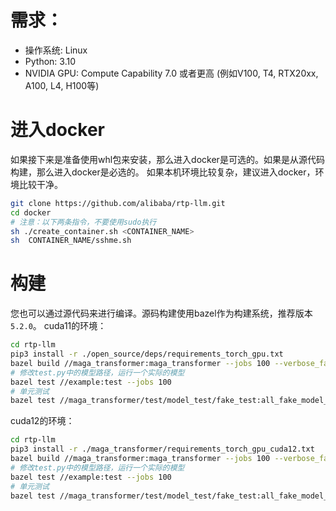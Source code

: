 
# 需求：
* 操作系统: Linux
* Python: 3.10
* NVIDIA GPU: Compute Capability 7.0 或者更高 (例如V100, T4, RTX20xx, A100, L4, H100等)

# 进入docker
如果接下来是准备使用whl包来安装，那么进入docker是可选的。如果是从源代码构建，那么进入docker是必选的。
如果本机环境比较复杂，建议进入docker，环境比较干净。
```bash
git clone https://github.com/alibaba/rtp-llm.git
cd docker
# 注意：以下两条指令，不要使用sudo执行
sh ./create_container.sh <CONTAINER_NAME>
sh  CONTAINER_NAME/sshme.sh
```

# 构建
您也可以通过源代码来进行编译。源码构建使用bazel作为构建系统，推荐版本`5.2.0`。
cuda11的环境：
```bash
cd rtp-llm
pip3 install -r ./open_source/deps/requirements_torch_gpu.txt
bazel build //maga_transformer:maga_transformer --jobs 100 --verbose_failures
# 修改test.py中的模型路径，运行一个实际的模型
bazel test //example:test --jobs 100
# 单元测试
bazel test //maga_transformer/test/model_test/fake_test:all_fake_model_test --jobs 100  --test_output=all
```
cuda12的环境：
```bash
cd rtp-llm
pip3 install -r ./maga_transformer/requirements_torch_gpu_cuda12.txt
bazel build //maga_transformer:maga_transformer --jobs 100 --verbose_failures --config=cuda12_2
# 修改test.py中的模型路径，运行一个实际的模型
bazel test //example:test --jobs 100
# 单元测试
bazel test //maga_transformer/test/model_test/fake_test:all_fake_model_test --jobs 100  --test_output=all --config=cuda12_2
```
